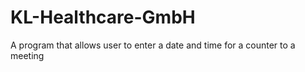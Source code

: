 # KL-Healthcare-GmbH
A program that allows user to enter a date and time for a counter to a meeting
